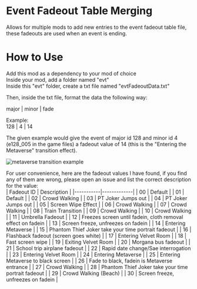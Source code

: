 # Event Fadeout Table Merging
  
Allows for multiple mods to add new entries to the event fadeout table file, these fadeouts are used when an event is ending.


# How to Use
Add this mod as a dependency to your mod of choice  
Inside your mod, add a folder named "evt"  
Inside this "evt" folder, create a txt file named "evtFadeoutData.txt"


Then, inside the txt file, format the data the following way:  

major | minor | fade
  
Example:  
128 | 4 | 14

The given example would give the event of major id 128 and minor id 4 (e128_005 in the game files) a fadeout value of 14 (this is the "Entering the Metaverse" transition effect).  

![metaverse transition example](https://i.imgur.com/0AVGS5E.png)


For user convenience, here are the fadeout values I have found, if you find any of them are wrong, please open an issue and list the correct description for the value:  
| Fadeout ID | Description |
|-----------|-------------|
| 00 | Default |
| 01 | Default |
| 02 | Crowd Walking |
| 03 | PT Joker Jumps out |
| 04 | PT Joker Jumps out |
| 05 | Screen Wipe Effect |
| 06 | Crowd Walking |
| 07 | Crowd Walking |
| 08 | Train Transition |
| 09 | Crowd Walking |
| 10 | Crowd Walking |
| 11 | Umbrella Fadeout |
| 12 | Freezes screen until fadein, cloth removal effect on fadein |
| 13 | Screen freeze, unfreezes on fadein |
| 14 | Entering Metaverse |
| 15 | Phantom Thief Joker take your time portrait fadeout |
| 16 | Flashback fadeout (screen goes white) |
| 17 | Entering Velvet Room |
| 18 | Fast screen wipe |
| 19 | Exiting Velvet Room |
| 20 | Morgana bus fadeout |
| 21 | School trip airplane fadeout |
| 22 | Rapid date change/Sae interrogation |
| 23 | Entering Velvet Room |
| 24 | Entering Metaverse |
| 25 | Entering Metaverse to black screen |
| 26 | Fade to black, fadein is Metaverse entrance |
| 27 | Crowd Walking |
| 28 | Phantom Thief Joker take your time portrait fadeout |
| 29 | Crowd Walking (Beach) |
| 30 | Screen freeze, unfreezes on fadein |
